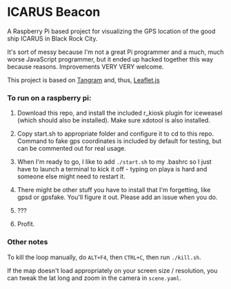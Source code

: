 # ICARUS Beacon

A Raspberry Pi based project for visualizing the GPS location of the good ship ICARUS in Black Rock City.

It's sort of messy because I'm not a great Pi programmer and a much, much worse JavaScript programmer, but it ended up hacked together this way because reasons. Improvements VERY VERY welcome.

This project is based on [Tangram](http://github.com/tangrams/tangram) and, thus, [Leaflet.js](http://leafletjs.com)

### To run on a raspberry pi:

1. Download this repo, and install the included r_kiosk plugin for iceweasel (which should also be installed). Make sure xdotool is also installed.

2. Copy start.sh to appropriate folder and configure it to cd to this repo. Command to fake gps coordinates is included by default for testing, but can be commented out for real usage.

3. When I'm ready to go, I like to add `./start.sh` to my .bashrc so I just have to launch a terminal to kick it off - typing on playa is hard and someone else might need to restart it.

4. There might be other stuff you have to install that I'm forgetting, like gpsd or gpsfake. You'll figure it out. Please add an issue when you do.

5. ???

6. Profit.

### Other notes

To kill the loop manually, do `ALT+F4`, then `CTRL+C`, then run `./kill.sh`.

If the map doesn't load appropriately on your screen size / resolution, you can tweak the lat long and zoom in the camera in `scene.yaml`.
